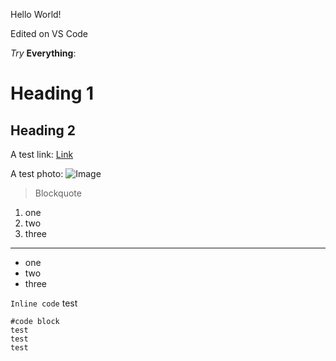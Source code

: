 Hello World!

Edited on VS Code

*Try* **Everything**:
# Heading 1
## Heading 2

A test link: [Link](http://github.com)

A test photo: ![Image](https://commonmark.org/help/images/favicon.png)
>Blockquote
1. one
2. two
3. three
---
* one
* two
* three

`Inline code` test

```
#code block
test
test
test
```

